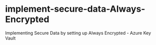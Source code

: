 # implement-secure-data-Always-Encrypted
Implementing Secure Data by setting up Always Encrypted - Azure Key Vault
